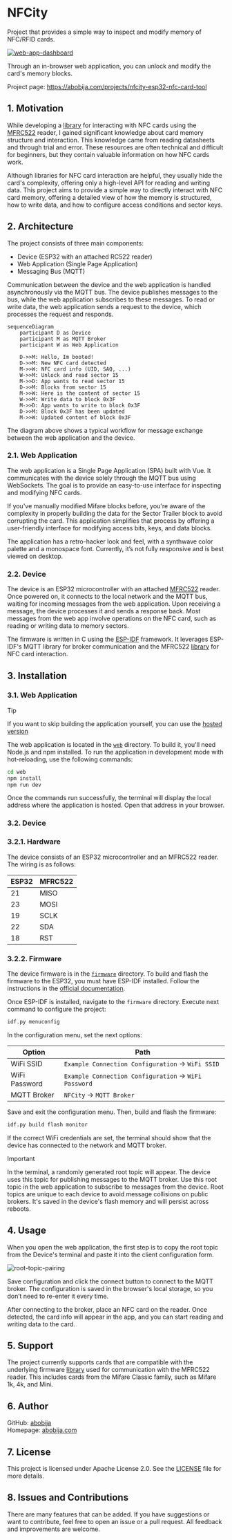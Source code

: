# NFCity

Project that provides a simple way to inspect and modify memory of NFC/RFID cards.

[![web-app-dashboard](docs/web-app-dashboard.png)](https://youtu.be/X7W1hfjEc5A)

Through an in-browser web application, you can unlock and modify the card's memory blocks.

Project page:
https://abobija.com/projects/nfcity-esp32-nfc-card-tool

## 1. Motivation

While developing a [library](https://github.com/abobija/esp-idf-rc522) for interacting with NFC cards using the [MFRC522](https://www.nxp.com/docs/en/data-sheet/MFRC522.pdf) reader, I gained significant knowledge about card memory structure and interaction. This knowledge came from reading datasheets and through trial and error. These resources are often technical and difficult for beginners, but they contain valuable information on how NFC cards work.

Although libraries for NFC card interaction are helpful, they usually hide the card's complexity, offering only a high-level API for reading and writing data. This project aims to provide a simple way to directly interact with NFC card memory, offering a detailed view of how the memory is structured, how to write data, and how to configure access conditions and sector keys.

## 2. Architecture

The project consists of three main components:

- Device (ESP32 with an attached RC522 reader)
- Web Application (Single Page Application)
- Messaging Bus (MQTT)

Communication between the device and the web application is handled asynchronously via the MQTT bus. The device publishes messages to the bus, while the web application subscribes to these messages. To read or write data, the web application sends a request to the device, which processes the request and responds.

```mermaid
sequenceDiagram
    participant D as Device
    participant M as MQTT Broker
    participant W as Web Application

    D->>M: Hello, Im booted!
    D->>M: New NFC card detected
    M->>W: NFC card info (UID, SAQ, ...)
    W->>M: Unlock and read sector 15
    M->>D: App wants to read sector 15
    D->>M: Blocks from sector 15
    M->>W: Here is the content of sector 15
    W->>M: Write data to block 0x3F
    M->>D: App wants to write to block 0x3F
    D->>M: Block 0x3F has been updated
    M->>W: Updated content of block 0x3F
```

The diagram above shows a typical workflow for message exchange between the web application and the device.

### 2.1. Web Application

The web application is a Single Page Application (SPA) built with Vue. It communicates with the device solely through the MQTT bus using WebSockets. The goal is to provide an easy-to-use interface for inspecting and modifying NFC cards.

If you've manually modified Mifare blocks before, you're aware of the complexity in properly building the data for the Sector Trailer block to avoid corrupting the card. This application simplifies that process by offering a user-friendly interface for modifying access bits, keys, and data blocks.

The application has a retro-hacker look and feel, with a synthwave color palette and a monospace font. Currently, it’s not fully responsive and is best viewed on desktop.

### 2.2. Device

The device is an ESP32 microcontroller with an attached [MFRC522](https://www.nxp.com/docs/en/data-sheet/MFRC522.pdf) reader. Once powered on, it connects to the local network and the MQTT bus, waiting for incoming messages from the web application. Upon receiving a message, the device processes it and sends a response back. Most messages from the web app involve operations on the NFC card, such as reading or writing data to memory sectors.

The firmware is written in C using the [ESP-IDF](https://github.com/espressif/esp-idf) framework. It leverages ESP-IDF's MQTT library for broker communication and the MFRC522 [library](https://github.com/abobija/esp-idf-rc522) for NFC card interaction.

## 3. Installation

### 3.1. Web Application

> [!TIP]
> If you want to skip building the application yourself, you can use the [hosted version](https://abobija.github.io/nfcity)

The web application is located in the [`web`](web/) directory. To build it, you'll need Node.js and npm installed. To run the application in development mode with hot-reloading, use the following commands:

```bash
cd web
npm install
npm run dev
```

Once the commands run successfully, the terminal will display the local address where the application is hosted. Open that address in your browser.

### 3.2. Device

### 3.2.1. Hardware

The device consists of an ESP32 microcontroller and an MFRC522 reader. The wiring is as follows:

| ESP32 | MFRC522 |
|-------|---------|
| 21    | MISO    |
| 23    | MOSI    |
| 19    | SCLK    |
| 22    | SDA     |
| 18    | RST     |

### 3.2.2. Firmware

The device firmware is in the [`firmware`](firmware/) directory. To build and flash the firmware to the ESP32, you must have ESP-IDF installed. Follow the instructions in the [official documentation](https://docs.espressif.com/projects/esp-idf/en/v5.3.1/esp32/get-started/index.html). 

Once ESP-IDF is installed, navigate to the `firmware` directory. Execute next command to configure the project:

```bash
idf.py menuconfig
```

In the configuration menu, set the next options:

| Option        | Path                                                  |
|---------------|-------------------------------------------------------|
| WiFi SSID     | `Example Connection Configuration` -> `WiFi SSID`     |
| WiFi Password | `Example Connection Configuration` -> `WiFi Password` |
| MQTT Broker   | `NFCity` -> `MQTT Broker`                             |


Save and exit the configuration menu. Then, build and flash the firmware:

```bash
idf.py build flash monitor
```

If the correct WiFi credentials are set, the terminal should show that the device has connected to the network and MQTT broker.

> [!IMPORTANT]
> In the terminal, a randomly generated root topic will appear. The device uses this topic for publishing messages to the MQTT broker. Use this root topic in the web application to subscribe to messages from the device. Root topics are unique to each device to avoid message collisions on public brokers. It's saved in the device's flash memory and will persist across reboots.

## 4. Usage

When you open the web application, the first step is to copy the root topic from the Device's terminal and paste it into the client configuration form. 

![root-topic-pairing](docs/root-topic-pairing.png)

Save configuration and click the connect button to connect to the MQTT broker. The configuration is saved in the browser's local storage, so you don’t need to re-enter it every time.

After connecting to the broker, place an NFC card on the reader. Once detected, the card info will appear in the app, and you can start reading and writing data to the card.

## 5. Support

The project currently supports cards that are compatible with the underlying firmware [library](https://github.com/abobija/esp-idf-rc522) used for communication with the MFRC522 reader. This includes cards from the Mifare Classic family, such as Mifare 1k, 4k, and Mini.

## 6. Author

GitHub: [abobija](https://github.com/abobija)<br />
Homepage: [abobija.com](https://abobija.com)

## 7. License

This project is licensed under Apache License 2.0. See the [LICENSE](LICENSE.txt) file for more details.

## 8. Issues and Contributions

There are many features that can be added. If you have suggestions or want to contribute, feel free to open an issue or a pull request. All feedback and improvements are welcome.
